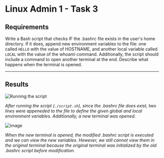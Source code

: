# Linux Admin 1 - Task 3
## Requirements
Write a Bash script that checks IF the .bashrc file exists in the user's home directory. If it does, append new environment variables to the file: one called `HELLO` with the value of HOSTNAME, and another local variable called `LOCAL` with the value of the whoami command. 
Additionally, the script should include a command to open another terminal at the end. Describe what happens when the terminal is opened.

---
## Results

![Running the script](https://github.com/AalaaIbrahim/Embedded-Linux/assets/118854389/d323d67b-afff-462f-9575-7b7fec981182)

*After running the script (`./script.sh`), since the .bashrc file does exist, two lines were appeneded to the file to define the given global and local environment variables. Additionally, a new terminal was opened.*

![image](https://github.com/AalaaIbrahim/Embedded-Linux/assets/118854389/df16756a-ab48-4ff7-9af1-e9207d98de8f)

*When the new terminal is opened, the modified .bashrc script is executed and we can view the new variables. However, we still cannot view them in the original terminal because the original terminal was initialized by the old .bashrc script before modification.*

